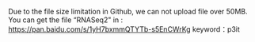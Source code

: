 Due to the file size limitation in Github, we can not upload file over 50MB. You can get the file “RNASeq2" in : https://pan.baidu.com/s/1yH7bxmmQTYTb-s5EnCWrKg keyword：p3it

